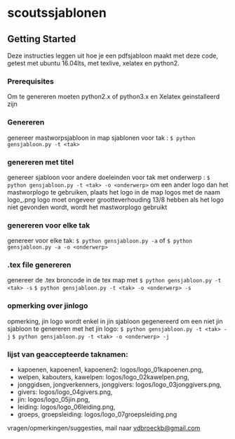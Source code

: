 # scoutssjablonen

## Getting Started

Deze instructies leggen uit hoe je een pdfsjabloon maakt met deze code,
getest met ubuntu 16.04lts, met texlive, xelatex en python2.

### Prerequisites
Om te genereren moeten python2.x of python3.x en Xelatex geinstalleerd zijn

### Genereren
genereer mastworpsjabloon in map sjablonen voor tak <tak>:
```$ python gensjabloon.py -t <tak>```

### genereren met titel
genereer sjabloon voor andere doeleinden voor tak <tak> met onderwerp <onderwerp> :
```$ python gensjabloon.py -t <tak> -o <onderwerp>```
om een ander logo dan het mastworplogo te gebruiken, plaats het logo in de map logos met de naam logo_<onderwerp>.png
logo moet ongeveer grootteverhouding 13/8 hebben
als het logo niet gevonden wordt, wordt het mastworplogo gebruikt

### genereren voor elke tak
genereer voor elke tak:
```$ python gensjabloon.py -a```
of
```$ python gensjabloon.py -a -o <onderwerp>```

### .tex file genereren
genereer de .tex broncode in de tex map met
```$ python gensjabloon.py -t <tak> -s```
```$ python gensjabloon.py -t <tak> -o <onderwerp> -s```

### opmerking over jinlogo
opmerking, jin logo wordt enkel in jin sjabloon gegenereerd
om een niet jin sjabloon te genereren met het jin logo:
```$ python gensjabloon.py -t <tak> -j```
```$ python gensjabloon.py -t <tak> -o <onderwerp> -j```

### lijst van geaccepteerde taknamen:	
 
 * kapoenen, kapoenen1, kapoenen2:			logos/logo_01kapoenen.png,
 * welpen,	kabouters, kawelpen: 			logos/logo_02kawelpen.png,
 * jonggidsen, jongverkenners, jonggivers: 	logos/logo_03jonggivers.png,
 * givers:						logos/logo_04givers.png,
 * jin: 						logos/logo_05jin.png,
 * leiding: 					logos/logo_06leiding.png,
 * groeps, groepsleiding: 				logos/logo_07groepsleiding.png
 
vragen/opmerkingen/suggesties, mail naar vdbroeckb@gmail.com


